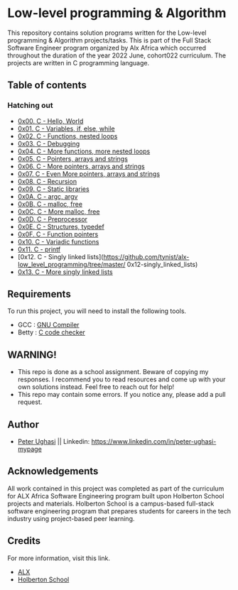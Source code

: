 
# Low-level programming & Algorithm

This repository contains solution programs written for the Low-level programming & Algorithm projects/tasks.
This is part of the  Full Stack Software Engineer program organized by Alx  Africa which occurred throughout the duration of the year 2022 June, cohort022 curriculum.
 The projects are written in C programming language.


## Table of contents

### Hatching out

* [0x00. C - Hello, World](https://github.com/tynist/alx-low_level_programming/tree/master/0x00-hello_world)
* [0x01. C - Variables, if, else, while](https://github.com/tynist/alx-low_level_programming/tree/master/0x01-variables_if_else_while)
* [0x02. C - Functions, nested loops](https://github.com/tynist/alx-low_level_programming/tree/master/0x02-functions_nested_loops)
* [0x03. C - Debugging](https://github.com/tynist/alx-low_level_programming/tree/master/0x03-debugging)
* [0x04. C - More functions, more nested loops](https://github.com/tynist/alx-low_level_programming/tree/master/0x04-more_functions_nested_loops)
* [0x05. C - Pointers, arrays and strings](https://github.com/tynist/alx-low_level_programming/tree/master/0x05-pointers_arrays_strings)
* [0x06. C - More pointers, arrays and strings](https://github.com/tynist/alx-low_level_programming/tree/master/0x06-pointers_arrays_strings)
* [0x07. C - Even More pointers, arrays and strings](https://github.com/tynist/alx-low_level_programming/tree/master/0x07-pointers_arrays_strings)
* [0x08. C - Recursion](https://github.com/tynist/alx-low_level_programming/tree/master/0x08-recursion) 
* [0x09. C - Static libraries](https://github.com/tynist/alx-low_level_programming/tree/master/0x09-static_libraries)
* [0x0A. C - argc, argv](https://github.com/tynist/alx-low_level_programming/tree/master/0x0A-argc_argv)
* [0x0B. C - malloc, free](https://github.com/tynist/alx-low_level_programming/tree/master/0x0B-malloc_free)
* [0x0C. C - More malloc, free](https://github.com/tynist/alx-low_level_programming/tree/master/0x0C-more_malloc_free)
* [0x0D. C - Preprocessor](https://github.com/tynist/alx-low_level_programming/tree/master/0x0D-preprocessor)
* [0x0E. C - Structures, typedef](https://github.com/tynist/alx-low_level_programming/tree/master/0x0E-structures_typedef)
* [0x0F. C - Function pointers](https://github.com/tynist/alx-low_level_programming/tree/master/0x0F-function_pointers)
* [0x10. C - Variadic functions](https://github.com/tynist/alx-low_level_programming/tree/master/0x10-variadic_functions)
* [0x11. C - printf](https://github.com/adeleke123/alx-low_level_programming/tree/master/0x11-printf)
* [0x12. C - Singly linked lists](https://github.com/tynist/alx-low_level_programming/tree/master/ 0x12-singly_linked_lists)
* [0x13. C - More singly linked lists](https://github.com/tynist/alx-low_level_programming/tree/master/0x13-more_singly_linked_lists)


## Requirements

To run this project, you will need to install the following tools.

* GCC : [GNU Compiler](https://gcc.gnu.org/)
* Betty : [C code checker](https://github.com/holbertonschool/Betty.git)




## WARNING!

* This repo is done as a school assignment. Beware of copying my responses. I recommend you to read resources and come up with your own solutions instead. Feel free to reach out for help!
* This repo may contain some errors. If you notice any, please add a pull request.



## Author

- [Peter Ughasi](https://www.github.com/tynist) || Linkedin: https://www.linkedin.com/in/peter-ughasi-mypage


## Acknowledgements
All work contained in this project was completed as part of the curriculum for ALX Africa Software Engineering program built upon Holberton School projects and materials. Holberton School is a campus-based full-stack software engineering program that prepares students for careers in the tech industry using project-based peer learning.


## Credits

For more information, visit this link.
* [ALX](https://www.alxafrica.com/)
* [Holberton School](https://www.holbertonschool.com/)
